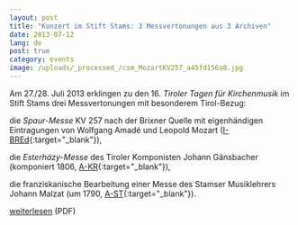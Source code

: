 ```yaml
---
layout: post
title: "Konzert im Stift Stams: 3 Messvertonungen aus 3 Archiven"
date: 2013-07-12
lang: de
post: true
category: events
image: /uploads/_processed_/csm_MozartKV257_a45fd156a8.jpg
---
```



Am 27./28. Juli 2013 erklingen zu den 16. _Tiroler Tagen für Kirchenmusik_ im Stift Stams drei Messvertonungen mit besonderem Tirol-Bezug:

die _Spaur-Messe_ KV 257 nach der Brixner Quelle mit eigenhändigen Eintragungen von Wolfgang Amadé und Leopold Mozart ([I-BREd](http://opac.rism.info/search?documentid=650004848){:target="_blank"}),

die _Esterházy-Messe_ des Tiroler Komponisten Johann Gänsbacher (komponiert 1806, [A-KR](http://opac.rism.info/search?documentid=600172605){:target="_blank"}),

die franziskanische Bearbeitung einer Messe des Stamser Musiklehrers Johann Malzat (um 1790, [A-ST](http://opac.rism.info/search?documentid=650008766){:target="_blank"}).



[weiterlesen](http://www.musikland-tirol.at/downloads/jahresprogramm-2013_web.pdf "2012\_tirolerweihnachtskonzert.pdf (1.9 MB)") (PDF)


